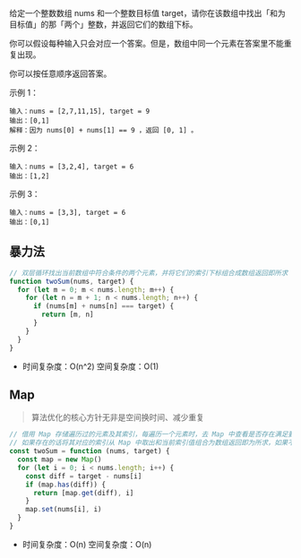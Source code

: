 给定一个整数数组 nums 和一个整数目标值 target，请你在该数组中找出「和为目标值」的那「两个」整数，并返回它们的数组下标。

你可以假设每种输入只会对应一个答案。但是，数组中同一个元素在答案里不能重复出现。

你可以按任意顺序返回答案。

示例 1：
```
输入：nums = [2,7,11,15], target = 9
输出：[0,1]
解释：因为 nums[0] + nums[1] == 9 ，返回 [0, 1] 。
```

示例 2：
```
输入：nums = [3,2,4], target = 6
输出：[1,2]
```

示例 3：
```
输入：nums = [3,3], target = 6
输出：[0,1]
```

## 暴力法
```js
// 双层循环找出当前数组中符合条件的两个元素，并将它们的索引下标组合成数组返回即所求
function twoSum(nums, target) {
  for (let m = 0; m < nums.length; m++) {
    for (let n = m + 1; n < nums.length; n++) {
      if (nums[m] + nums[n] === target) {
        return [m, n]
      }
    }
  }
}
```
- 时间复杂度：O(n^2) 空间复杂度：O(1)

## Map
> 算法优化的核心方针无非是空间换时间、减少重复

```js
// 借用 Map 存储遍历过的元素及其索引，每遍历一个元素时，去 Map 中查看是否存在满足要求的元素。
// 如果存在的话将其对应的索引从 Map 中取出和当前索引值组合为数组返回即为所求，如果不存在则将当前值作为键，当前索引作为值存入。
const twoSum = function (nums, target) {
  const map = new Map()
  for (let i = 0; i < nums.length; i++) {
    const diff = target - nums[i]
    if (map.has(diff)) {
      return [map.get(diff), i]
    }
    map.set(nums[i], i)
  }
}
```
- 时间复杂度：O(n) 空间复杂度：O(n)
